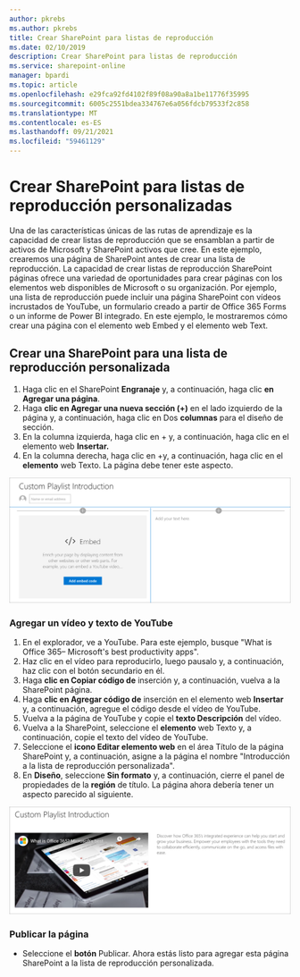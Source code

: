 ```yaml
---
author: pkrebs
ms.author: pkrebs
title: Crear SharePoint para listas de reproducción
ms.date: 02/10/2019
description: Crear SharePoint para listas de reproducción
ms.service: sharepoint-online
manager: bpardi
ms.topic: article
ms.openlocfilehash: e29fca92fd4102f89f08a90a8a1be11776f35995
ms.sourcegitcommit: 6005c2551bdea334767e6a056fdcb79533f2c858
ms.translationtype: MT
ms.contentlocale: es-ES
ms.lasthandoff: 09/21/2021
ms.locfileid: "59461129"
---
```

# <a name="create-sharepoint-pages-for-custom-playlists"></a>Crear SharePoint para listas de reproducción personalizadas

Una de las características únicas de las rutas de aprendizaje es la capacidad de crear listas de reproducción que se ensamblan a partir de activos de Microsoft y SharePoint activos que cree. En este ejemplo, crearemos una página de SharePoint antes de crear una lista de reproducción. La capacidad de crear listas de reproducción SharePoint páginas ofrece una variedad de oportunidades para crear páginas con los elementos web disponibles de Microsoft o su organización. Por ejemplo, una lista de reproducción puede incluir una página SharePoint con vídeos incrustados de YouTube, un formulario creado a partir de Office 365 Forms o un informe de Power BI integrado. En este ejemplo, le mostraremos cómo crear una página con el elemento web Embed y el elemento web Text.  

## <a name="create-a-sharepoint-page-for-a-custom-playlist"></a>Crear una SharePoint para una lista de reproducción personalizada

1. Haga clic en el SharePoint **Engranaje** y, a continuación, haga clic **en Agregar una página**.
2. Haga **clic en Agregar una nueva sección (+)** en el lado izquierdo de la página y, a continuación, haga clic en Dos **columnas** para el diseño de sección.
3. En la columna izquierda, haga clic en + y, a continuación, haga clic en el elemento web **Insertar.** 
4. En la columna derecha, haga clic en +y, a continuación, haga clic en el **elemento** web Texto. La página debe tener este aspecto.

![crear una página de sharepoint](media/cg-pagenewstart.png)

### <a name="add-a-video-and-text-from-youtube"></a>Agregar un vídeo y texto de YouTube

1. En el explorador, ve a YouTube. Para este ejemplo, busque "What is Office 365– Microsoft's best productivity apps".
2. Haz clic en el vídeo para reproducirlo, luego pausalo y, a continuación, haz clic con el botón secundario en él. 
3. Haga **clic en Copiar código de** inserción y, a continuación, vuelva a la SharePoint página. 
4. Haga **clic en Agregar código de** inserción en el elemento web **Insertar** y, a continuación, agregue el código desde el vídeo de YouTube.
5. Vuelva a la página de YouTube y copie el **texto Descripción** del vídeo. 
6. Vuelva a la SharePoint, seleccione el **elemento** web Texto y, a continuación, copie el texto del vídeo de YouTube.
7. Seleccione el **icono Editar elemento web** en el área Título de la página SharePoint y, a continuación, asigne a la página el nombre "Introducción a la lista de reproducción personalizada". 
8. En **Diseño**, seleccione **Sin formato** y, a continuación, cierre el panel de propiedades de la **región** de título. La página ahora debería tener un aspecto parecido al siguiente. 

![Finalizar la página](media/cg-pagenewfinish.png)

### <a name="publish-the-page"></a>Publicar la página

- Seleccione el **botón** Publicar. Ahora estás listo para agregar esta página SharePoint a la lista de reproducción personalizada. 